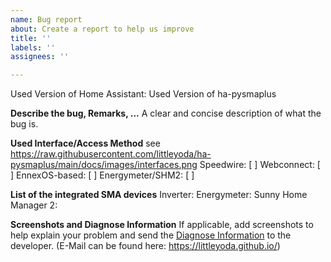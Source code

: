```yaml
---
name: Bug report
about: Create a report to help us improve
title: ''
labels: ''
assignees: ''

---
```


Used Version of Home Assistant:
Used Version of ha-pysmaplus

**Describe the bug, Remarks, ...**
A clear and concise description of what the bug is.

**Used Interface/Access Method**
see https://raw.githubusercontent.com/littleyoda/ha-pysmaplus/main/docs/images/interfaces.png
Speedwire: [ ]
Webconnect: [ ]
EnnexOS-based: [ ]
Energymeter/SHM2: [ ]

**List of the integrated SMA devices**
Inverter:
Energymeter:
Sunny Home Manager 2:

**Screenshots and Diagnose Information**
If applicable, add screenshots to help explain your problem and send the [Diagnose Information](https://raw.githubusercontent.com/littleyoda/ha-pysmaplus/main/docs/Diagnose-Information.png) to the developer. (E-Mail can be found here: https://littleyoda.github.io/)
